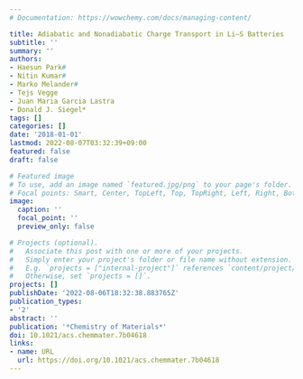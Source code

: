```yaml
---
# Documentation: https://wowchemy.com/docs/managing-content/

title: Adiabatic and Nonadiabatic Charge Transport in Li–S Batteries
subtitle: ''
summary: ''
authors:
- Haesun Park#
- Nitin Kumar#
- Marko Melander#
- Tejs Vegge
- Juan Maria Garcia Lastra
- Donald J. Siegel*
tags: []
categories: []
date: '2018-01-01'
lastmod: 2022-08-07T03:32:39+09:00
featured: false
draft: false

# Featured image
# To use, add an image named `featured.jpg/png` to your page's folder.
# Focal points: Smart, Center, TopLeft, Top, TopRight, Left, Right, BottomLeft, Bottom, BottomRight.
image:
  caption: ''
  focal_point: ''
  preview_only: false

# Projects (optional).
#   Associate this post with one or more of your projects.
#   Simply enter your project's folder or file name without extension.
#   E.g. `projects = ["internal-project"]` references `content/project/deep-learning/index.md`.
#   Otherwise, set `projects = []`.
projects: []
publishDate: '2022-08-06T18:32:38.883765Z'
publication_types:
- '2'
abstract: ''
publication: '*Chemistry of Materials*'
doi: 10.1021/acs.chemmater.7b04618
links:
- name: URL
  url: https://doi.org/10.1021/acs.chemmater.7b04618
---
```

